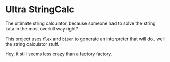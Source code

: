 # Ultra StringCalc

The ultimate string calculator, because someone had to solve the string kata
in the most overkill way right?

This project uses `flex` and `bison` to generate an interpreter that will 
do.. well the string calculator stuff. 

Hey, it still seems less crazy than a factory factory.
